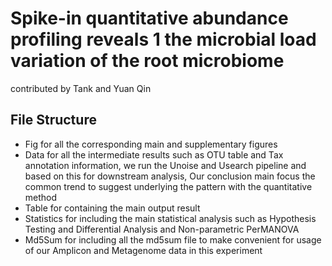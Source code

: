 # Spike-in quantitative abundance profiling reveals 1 the microbial load  variation of the root microbiome

contributed by Tank and Yuan Qin

## File Structure 

- Fig for all the corresponding main and supplementary figures 
- Data for all the intermediate results such as OTU table and Tax annotation information, we run the Unoise and Usearch pipeline and based on this for downstream analysis, Our conclusion main focus the common trend to suggest underlying the pattern with the quantitative method
- Table for containing the main output result 
- Statistics for including the main statistical analysis such as Hypothesis Testing and Differential Analysis and Non-parametric PerMANOVA 
- Md5Sum for including all the md5sum file to make convenient for usage of our Amplicon and Metagenome data in this experiment
